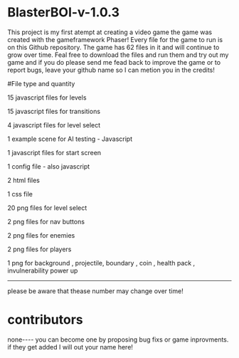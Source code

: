 # BlasterBOI-v-1.0.3
This project is my first atempt at creating a video game
the game was created with the gameframework Phaser! Every file for the game to run is on this Github repository. The game has 62 files in it and will continue to grow over time. Feal free to download the files and run them and try out my game and if you do please send me fead back to improve the game or to report bugs, leave your github name so I can metion you in the credits!

#File type and quantity

15 javascript files for levels

15 javascript files for transitions

4 javascript files for level select

1 example scene for AI testing - Javascript

1 javascript files for start screen 

1 config file - also javascript 

2 html files 

1 css file 

20 png files for level select 

2 png files for nav buttons 

2 png files for enemies 

2 png files for players

1 png for background , projectile,  boundary , coin , health pack , invulnerability power up

-------------------------------------------------------------------------------------------

please be aware that thease number may change over time!

# contributors
none---- you can become one by proposing bug fixs or game inprovments. if they get added I will out your name here!
